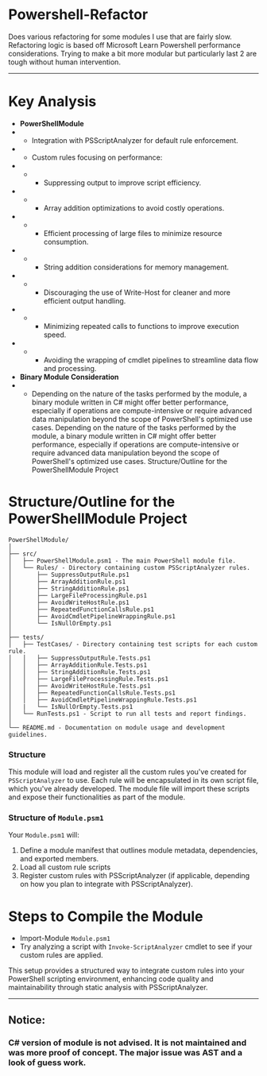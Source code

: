 # Powershell-Refactor
Does various refactoring for some modules I use that are fairly slow. Refactoring logic is based off Microsoft Learn Powershell performance considerations. Trying to make a bit more modular but particularly last 2 are tough without human intervention.

------------------------------------------------------------

# Key Analysis
- **PowerShellModule**
- - Integration with PSScriptAnalyzer for default rule enforcement.
- - Custom rules focusing on performance:
- - - Suppressing output to improve script efficiency.
- - - Array addition optimizations to avoid costly operations.
- - - Efficient processing of large files to minimize resource consumption.
- - - String addition considerations for memory management.
- - - Discouraging the use of Write-Host for cleaner and more efficient output handling.
- - - Minimizing repeated calls to functions to improve execution speed.
- - - Avoiding the wrapping of cmdlet pipelines to streamline data flow and processing.
- **Binary Module Consideration**
- - Depending on the nature of the tasks performed by the module, a binary module written in C# might offer better performance, especially if operations are compute-intensive or require advanced data manipulation beyond the scope of PowerShell's optimized use cases.
Depending on the nature of the tasks performed by the module, a binary module written in C# might offer better performance, especially if operations are compute-intensive or require advanced data manipulation beyond the scope of PowerShell's optimized use cases.
Structure/Outline for the PowerShellModule Project
  
  
# Structure/Outline for the PowerShellModule Project

```plaintext
PowerShellModule/
│
├── src/
│   ├── PowerShellModule.psm1 - The main PowerShell module file.
│   └── Rules/ - Directory containing custom PSScriptAnalyzer rules.
│       ├── SuppressOutputRule.ps1
│       ├── ArrayAdditionRule.ps1
│       ├── StringAdditionRule.ps1
│       ├── LargeFileProcessingRule.ps1
│       ├── AvoidWriteHostRule.ps1
│       ├── RepeatedFunctionCallsRule.ps1
│       ├── AvoidCmdletPipelineWrappingRule.ps1
│       └── IsNullOrEmpty.ps1
│
├── tests/
│   ├── TestCases/ - Directory containing test scripts for each custom rule.
│   │   ├── SuppressOutputRule.Tests.ps1
│   │   ├── ArrayAdditionRule.Tests.ps1
│   │   ├── StringAdditionRule.Tests.ps1
│   │   ├── LargeFileProcessingRule.Tests.ps1
│   │   ├── AvoidWriteHostRule.Tests.ps1
│   │   ├── RepeatedFunctionCallsRule.Tests.ps1
│   │   ├── AvoidCmdletPipelineWrappingRule.Tests.ps1
│   |   └── IsNullOrEmpty.Tests.ps1
│   └── RunTests.ps1 - Script to run all tests and report findings.
│
└── README.md - Documentation on module usage and development guidelines.

```

### Structure
This module will load and register all the custom rules you've created for `PSScriptAnalyzer` to use. Each rule will be encapsulated in its own script file, which you've already developed. The module file will import these scripts and expose their functionalities as part of the module.

### Structure of `Module.psm1`
Your `Module.psm1` will:

1. Define a module manifest that outlines module metadata, dependencies, and exported members.
2. Load all custom rule scripts
3. Register custom rules with PSScriptAnalyzer (if applicable, depending on how you plan to integrate with PSScriptAnalyzer).


# Steps to Compile the Module
+ Import-Module `Module.psm1`
+ Try analyzing a script with `Invoke-ScriptAnalyzer` cmdlet to see if your custom rules are applied.

This setup provides a structured way to integrate custom rules into your PowerShell scripting environment, enhancing code quality and maintainability through static analysis with PSScriptAnalyzer.


--------------------------------------------------------------------------------

## Notice:

### C# version of module is not advised. It is not maintained and was more proof of concept. The major issue was AST and a look of guess work.
